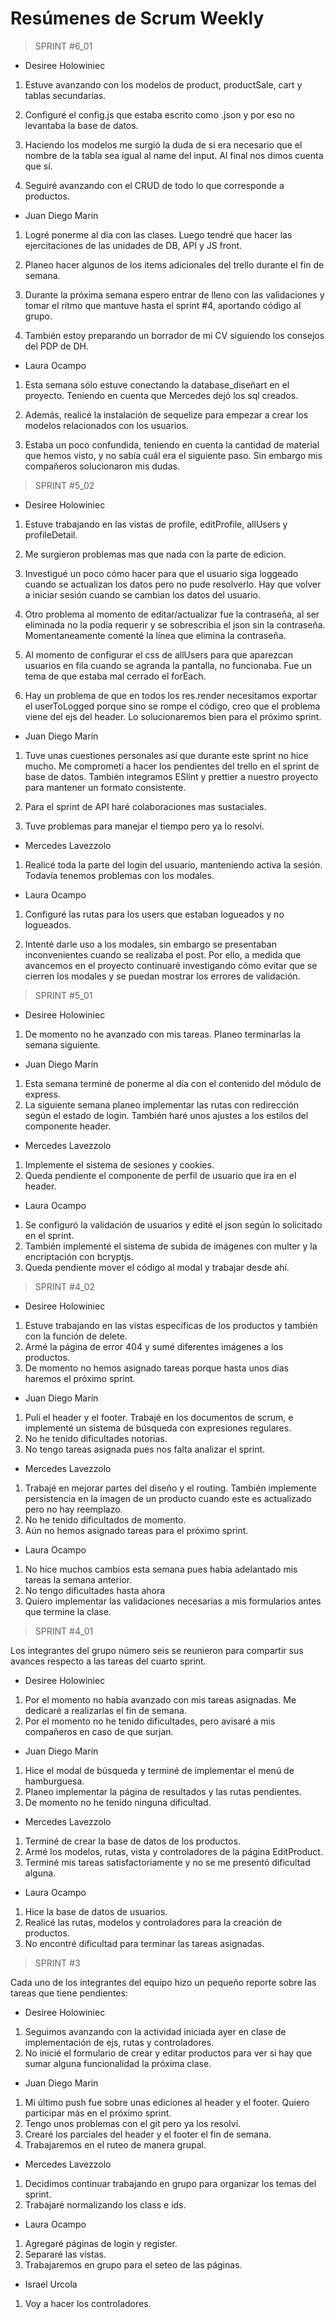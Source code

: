 # Resúmenes de Scrum Weekly

> SPRINT #6_01

- Desiree Holowiniec

1. Estuve avanzando con los modelos de product, productSale, cart y tablas secundarias.

2. Configuré el config.js que estaba escrito como .json y por eso no levantaba la base de datos.

3. Haciendo los modelos me surgió la duda de si era necesario que el nombre de la tabla sea igual al name del input. Al final nos dimos cuenta que sí.

4. Seguiré avanzando con el CRUD de todo lo que corresponde a productos.

- Juan Diego Marín

1. Logré ponerme al día con las clases. Luego tendré que hacer las ejercitaciones de las unidades de DB, API y JS front.

2. Planeo hacer algunos de los items adicionales del trello durante el fin de semana.

3. Durante la próxima semana espero entrar de lleno con las validaciones y tomar el ritmo que mantuve hasta el sprint #4, aportando código al grupo.

4. También estoy preparando un borrador de mi CV siguiendo los consejos del PDP de DH.

- Laura Ocampo

1. Esta semana sólo estuve conectando la database_diseñart en el proyecto. Teniendo en cuenta que Mercedes dejó los sql creados.

2. Además, realicé la instalación de sequelize para empezar a crear los modelos relacionados con los usuarios.

3. Estaba un poco confundida, teniendo en cuenta la cantidad de material que hemos visto, y no sabía cuál era el siguiente paso. Sin embargo mis compañeros solucionaron mis dudas.

> SPRINT #5_02

- Desiree Holowiniec

1. Estuve trabajando en las vistas de profile, editProfile, allUsers y profileDetail.

2. Me surgieron problemas mas que nada con la parte de edicion.

3. Investigué un poco cómo hacer para que el usuario siga loggeado cuando se actualizan los datos pero no pude resolverlo. Hay que volver a iniciar sesión cuando se cambian los datos del usuario.

4. Otro problema al momento de editar/actualizar fue la contraseña, al ser eliminada no la podía requerir y se sobrescribia el json sin la contraseña. Momentaneamente comenté la línea que elimina la contraseña.

5. Al momento de configurar el css de allUsers para que aparezcan usuarios en fila cuando se agranda la pantalla, no funcionaba. Fue un tema de que estaba mal cerrado el forEach.

6. Hay un problema de que en todos los res.render necesitamos exportar el userToLogged porque sino se rompe el código, creo que el problema viene del ejs del header. Lo solucionaremos bien para el próximo sprint.

- Juan Diego Marín

1. Tuve unas cuestiones personales así que durante este sprint no hice mucho. Me comprometí a hacer los pendientes del trello en el sprint de base de datos. También integramos ESlint y prettier a nuestro proyecto para mantener un formato consistente.

2. Para el sprint de API haré colaboraciones mas sustaciales.

3. Tuve problemas para manejar el tiempo pero ya lo resolví.

- Mercedes Lavezzolo

1. Realicé toda la parte del login del usuario, manteniendo activa la sesión. Todavía tenemos problemas con los modales.

- Laura Ocampo

1. Configuré las rutas para los users que estaban logueados y no logueados.

2. Intenté darle uso a los modales, sin embargo se presentaban inconvenientes cuando se realizaba el post. Por ello, a medida que avancemos en el proyecto continuaré investigando cómo evitar que se cierren los modales y se puedan mostrar los errores de validación.

> SPRINT #5_01

- Desiree Holowiniec

1. De momento no he avanzado con mis tareas. Planeo terminarlas la semana siguiente.

- Juan Diego Marín

1. Esta semana terminé de ponerme al día con el contenido del módulo de express.
2. La siguiente semana planeo implementar las rutas con redirección según el estado de login. También haré unos ajustes a los estilos del componente header.

- Mercedes Lavezzolo

1. Implemente el sistema de sesiones y cookies.
2. Queda pendiente el componente de perfil de usuario que ira en el header.

- Laura Ocampo

1. Se configuró la validación de usuarios y edité el json según lo solicitado en el sprint.
2. También implementé el sistema de subida de imágenes con multer y la encriptación con bcryptjs.
3. Queda pendiente mover el código al modal y trabajar desde ahí.

> SPRINT #4_02

- Desiree Holowiniec

1. Estuve trabajando en las vistas específicas de los productos y también con la función de delete.
2. Armé la página de error 404 y sumé diferentes imágenes a los productos.
3. De momento no hemos asignado tareas porque hasta unos días haremos el próximo sprint.

- Juan Diego Marín

1. Pulí el header y el footer. Trabajé en los documentos de scrum, e implementé un sistema de búsqueda con expresiones regulares.
2. No he tenido dificultades notorias.
3. No tengo tareas asignada pues nos falta analizar el sprint.

- Mercedes Lavezzolo

1. Trabajé en mejorar partes del diseño y el routing. También implemente persistencia en la imagen de un producto cuando este es actualizado pero no hay reemplazo.
2. No he tenido dificultados de momento.
3. Aún no hemos asignado tareas para el próximo sprint.

- Laura Ocampo

1. No hice muchos cambios esta semana pues había adelantado mis tareas la semana anterior.
2. No tengo dificultades hasta ahora
3. Quiero implementar las validaciones necesarias a mis formularios antes que termine la clase.

> SPRINT #4_01

Los integrantes del grupo número seis se reunieron para compartir sus avances respecto a las tareas del cuarto sprint.

- Desiree Holowiniec

1. Por el momento no había avanzado con mis tareas asignadas. Me dedicaré a realizarlas el fin de semana.
2. Por el momento no he tenido dificultades, pero avisaré a mis compañeros en caso de que surjan.

- Juan Diego Marín

1. Hice el modal de búsqueda y terminé de implementar el menú de hamburguesa.
2. Planeo implementar la página de resultados y las rutas pendientes.
3. De momento no he tenido ninguna dificultad.

- Mercedes Lavezzolo

1. Terminé de crear la base de datos de los productos.
2. Armé los modelos, rutas, vista y controladores de la página EditProduct.
3. Terminé mis tareas satisfactoriamente y no se me presentó dificultad alguna.

- Laura Ocampo

1. Hice la base de datos de usuarios.
2. Realicé las rutas, modelos y controladores para la creación de productos.
3. No encontré dificultad para terminar las tareas asignadas.

> SPRINT #3

Cada uno de los integrantes del equipo hizo un pequeño reporte sobre las tareas que tiene pendientes:

- Desiree Holowiniec

1. Seguimos avanzando con la actividad iniciada ayer en clase de implementación de ejs, rutas y controladores.
2. No inicié el formulario de crear y editar productos para ver si hay que sumar alguna funcionalidad la próxima clase.

- Juan Diego Marín

1. Mi último push fue sobre unas ediciones al header y el footer. Quiero participar más en el próximo sprint.
2. Tengo unos problemas con el git pero ya los resolví.
3. Crearé los parciales del header y el footer el fin de semana.
4. Trabajaremos en el ruteo de manera grupal.

- Mercedes Lavezzolo

1. Decidimos continuar trabajando en grupo para organizar los temas del sprint.
2. Trabajaré normalizando los class e ids.

- Laura Ocampo

1. Agregaré páginas de login y register.
2. Separaré las vistas.
3. Trabajaremos en grupo para el seteo de las páginas.

- Israel Urcola

1. Voy a hacer los controladores.
